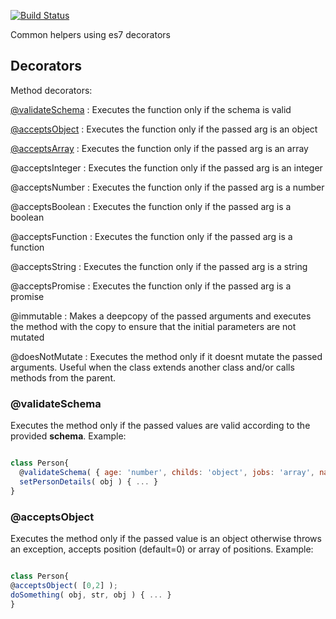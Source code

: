[![Build Status](https://travis-ci.org/AvraamMavridis/Couturier.js.svg?branch=master)](https://travis-ci.org/AvraamMavridis/Couturier.js)

Common helpers using es7 decorators

## Decorators

Method decorators: 

[@validateSchema](#@validateSchema) :  Executes the function only if the schema is valid

[@acceptsObject](#@acceptsObject)      :  Executes the function only if the passed arg is an object

[@acceptsArray](#@acceptsArray) :  Executes the function only if the passed arg is an array

<a name="acceptsInteger">@acceptsInteger</a> :  Executes the function only if the passed arg is an integer

<a name="acceptsNumber">@acceptsNumber</a> :  Executes the function only if the passed arg is a number

<a name="acceptsBoolean">@acceptsBoolean</a> :  Executes the function only if the passed arg is a boolean

<a name="acceptsFunction">@acceptsFunction</a> :  Executes the function only if the passed arg is a function

<a name="acceptsString">@acceptsString</a> :  Executes the function only if the passed arg is a string

<a name="acceptsPromise">@acceptsPromise</a> :  Executes the function only if the passed arg is a promise

<a name="immutable">@immutable</a> :  Makes a deepcopy of the passed arguments and executes the method with the copy to ensure that the initial parameters are not mutated

<a name="doesNotMutate">@doesNotMutate</a> :  Executes the method only if it doesnt mutate the passed arguments. Useful when the class extends another class and/or calls methods from the parent.

### <a name="@validateSchema"></a>@validateSchema

Executes the method only if the passed values are valid according to the provided **schema**. Example:

```js

class Person{
  @validateSchema( { age: 'number', childs: 'object', jobs: 'array', name: 'string' } );
  setPersonDetails( obj ) { ... }
}

  ``` 
  
### <a name="@acceptsObject"></a>@acceptsObject

Executes the method only if the passed value is an object otherwise throws an exception, accepts position (default=0) or array of positions. Example:
  
  ```js

class Person{
  @acceptsObject( [0,2] );
  doSomething( obj, str, obj ) { ... }
}

  ``` 

